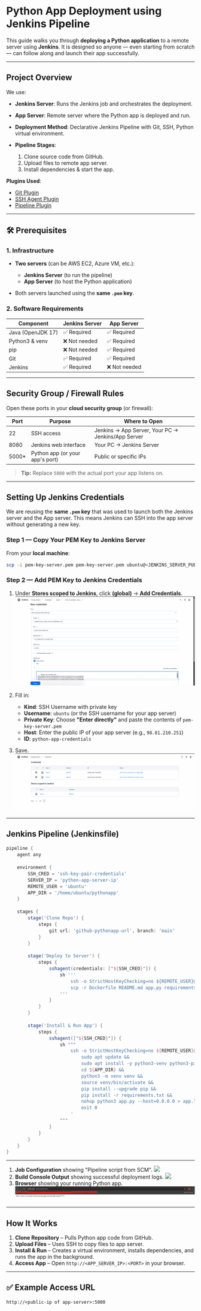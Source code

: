 # Python App Deployment using Jenkins Pipeline

This guide walks you through **deploying a Python application** to a remote server using **Jenkins**.
It is designed so anyone — even starting from scratch — can follow along and launch their app successfully.

---

## Project Overview

We use:

* **Jenkins Server**: Runs the Jenkins job and orchestrates the deployment.
* **App Server**: Remote server where the Python app is deployed and run.
* **Deployment Method**: Declarative Jenkins Pipeline with Git, SSH, Python virtual environment.
* **Pipeline Stages**:

  1. Clone source code from GitHub.
  2. Upload files to remote app server.
  3. Install dependencies & start the app.

**Plugins Used**:

* [Git Plugin](https://plugins.jenkins.io/git/)
* [SSH Agent Plugin](https://plugins.jenkins.io/ssh-agent/)
* [Pipeline Plugin](https://plugins.jenkins.io/workflow-aggregator/)

---

## 🛠 Prerequisites

### 1. Infrastructure

* **Two servers** (can be AWS EC2, Azure VM, etc.):

  * **Jenkins Server** (to run the pipeline)
  * **App Server** (to host the Python application)
* Both servers launched using the **same `.pem` key**.

### 2. Software Requirements

| Component         | Jenkins Server | App Server   |
| ----------------- | -------------- | ------------ |
| Java (OpenJDK 17) | ✅ Required     | ✅ Required   |
| Python3 & venv    | ❌ Not needed   | ✅ Required   |
| pip               | ❌ Not needed   | ✅ Required   |
| Git               | ✅ Required     | ✅ Required   |
| Jenkins           | ✅ Required     | ❌ Not needed |

---

## Security Group / Firewall Rules

Open these ports in your **cloud security group** (or firewall):

| Port   | Purpose                         | Where to Open                                      |
| ------ | ------------------------------- | -------------------------------------------------- |
| 22     | SSH access                      | Jenkins → App Server, Your PC → Jenkins/App Server |
| 8080   | Jenkins web interface           | Your PC → Jenkins Server                           |
| 5000\* | Python app (or your app's port) | Public or specific IPs                             |

> **Tip:** Replace `5000` with the actual port your app listens on.

---

## Setting Up Jenkins Credentials

We are reusing the **same `.pem` key** that was used to launch both the Jenkins server and the App server.
This means Jenkins can SSH into the app server without generating a new key.

### Step 1 — Copy Your PEM Key to Jenkins Server

From your **local machine**:

```bash
scp -i pem-key-server.pem pem-key-server.pem ubuntu@<JENKINS_SERVER_PUBLIC_IP>:/home/ubuntu/
```

### Step 2 — Add PEM Key to Jenkins Credentials

1. Under **Stores scoped to Jenkins**, click **(global)** → **Add Credentials**.
   ![](/python-app-img/credentials-1.png)
2. Fill in:

   * **Kind**: SSH Username with private key
   * **Username**: `ubuntu` (or the SSH username for your app server)
   * **Private Key**: Choose **"Enter directly"** and paste the contents of `pem-key-server.pem`
   * **Host**: Enter the public IP of your app server (e.g., `98.81.210.251`)
   * **ID**: `python-app-credentials`
3. Save.
   ![](/python-app-img/credentials-2.png)

---

## Jenkins Pipeline (Jenkinsfile)

```groovy
pipeline {
    agent any

    environment {
        SSH_CRED = 'ssh-key-pair-credentials'
        SERVER_IP = 'python-app-server-ip'
        REMOTE_USER = 'ubuntu'
        APP_DIR = '/home/ubuntu/pythonapp'
    }

    stages {
        stage('Clone Repo') {
            steps {
                git url: 'github-pythonapp-url', branch: 'main'
            }
        }

        stage('Deploy to Server') {
            steps {
                sshagent(credentials: ["${SSH_CRED}"]) {
                    sh '''
                        ssh -o StrictHostKeyChecking=no ${REMOTE_USER}@${SERVER_IP} "mkdir -p ${APP_DIR}"
                        scp -r Dockerfile README.md app.py requirements.txt test ${REMOTE_USER}@${SERVER_IP}:${APP_DIR}/
                    '''
                }
            }
        }

        stage('Install & Run App') {
            steps {
                sshagent(["${SSH_CRED}"]) {
                    sh """
                        ssh -o StrictHostKeyChecking=no ${REMOTE_USER}@${SERVER_IP} '
                            sudo apt update &&
                            sudo apt install -y python3-venv python3-pip &&
                            cd ${APP_DIR} &&
                            python3 -m venv venv &&
                            source venv/bin/activate &&
                            pip install --upgrade pip &&
                            pip install -r requirements.txt &&
                            nohup python3 app.py --host=0.0.0.0 > app.log 2>&1 &
                            exit 0
                        '
                    """
                }
            }
        }
    }
}
```

---

1. **Job Configuration** showing "Pipeline script from SCM".
   ![](/python-app-img/job-configuration.png)
2. **Build Console Output** showing successful deployment logs.
   ![](/python-app-img/successful-build.png)
3. **Browser** showing your running Python app.
   ![](/python-app-img/final-output-1.png)

---

## How It Works

1. **Clone Repository** – Pulls Python app code from GitHub.
2. **Upload Files** – Uses SSH to copy files to app server.
3. **Install & Run** – Creates a virtual environment, installs dependencies, and runs the app in the background.
4. **Access App** – Open `http://<APP_SERVER_IP>:<PORT>` in your browser.

---

## ✅ Example Access URL

```
http://<public-ip of app-server>:5000
```
